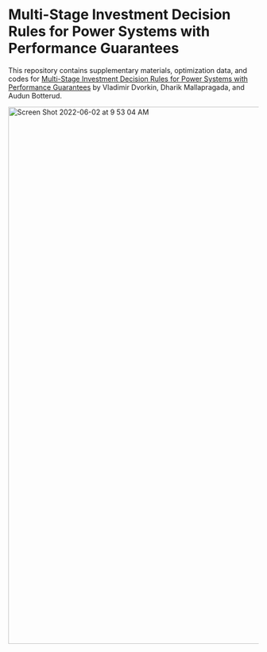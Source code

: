 # Multi-Stage Investment Decision Rules for Power Systems with Performance Guarantees

This repository contains supplementary materials, optimization data, and codes for [Multi-Stage Investment Decision Rules for Power Systems with Performance Guarantees](arxiv.org) by Vladimir Dvorkin, Dharik Mallapragada, and Audun Botterud. 


<img width="1082" alt="Screen Shot 2022-06-02 at 9 53 04 AM" src="https://user-images.githubusercontent.com/31773955/171645236-63fd26b1-8419-4273-a55b-e8f957e14f7f.png">


<!--  ![Southeast_US](https://user-images.githubusercontent.com/31773955/171643734-7e37acd8-ecb9-49c9-a36c-73c58e0fbc30.png) -->


